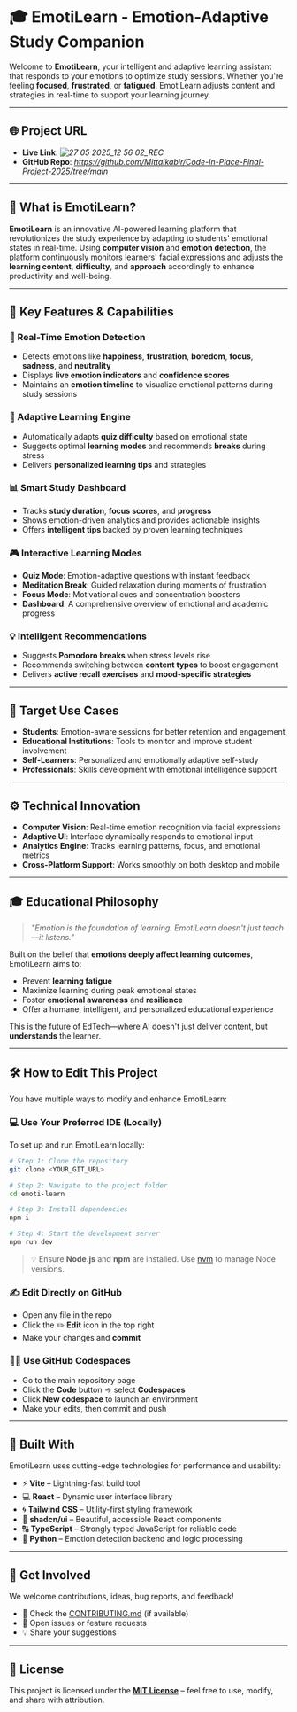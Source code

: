

# 🎓 EmotiLearn - Emotion-Adaptive Study Companion

Welcome to **EmotiLearn**, your intelligent and adaptive learning assistant that responds to your emotions to optimize study sessions. Whether you're feeling **focused**, **frustrated**, or **fatigued**, EmotiLearn adjusts content and strategies in real-time to support your learning journey.

---

## 🌐 Project URL

* **Live Link**: *![27 05 2025_12 56 02_REC](https://github.com/user-attachments/assets/3fea27e3-7a4e-45ab-8142-fae7799b1752)*
* **GitHub Repo**: *https://github.com/Mittalkabir/Code-In-Place-Final-Project-2025/tree/main*

---


## 🧠 What is EmotiLearn?

**EmotiLearn** is an innovative AI-powered learning platform that revolutionizes the study experience by adapting to students' emotional states in real-time. Using **computer vision** and **emotion detection**, the platform continuously monitors learners' facial expressions and adjusts the **learning content**, **difficulty**, and **approach** accordingly to enhance productivity and well-being.

---

## 🚀 Key Features & Capabilities

### 🎯 Real-Time Emotion Detection

* Detects emotions like **happiness**, **frustration**, **boredom**, **focus**, **sadness**, and **neutrality**
* Displays **live emotion indicators** and **confidence scores**
* Maintains an **emotion timeline** to visualize emotional patterns during study sessions

### 🧠 Adaptive Learning Engine

* Automatically adapts **quiz difficulty** based on emotional state
* Suggests optimal **learning modes** and recommends **breaks** during stress
* Delivers **personalized learning tips** and strategies

### 📊 Smart Study Dashboard

* Tracks **study duration**, **focus scores**, and **progress**
* Shows emotion-driven analytics and provides actionable insights
* Offers **intelligent tips** backed by proven learning techniques

### 🎮 Interactive Learning Modes

* **Quiz Mode**: Emotion-adaptive questions with instant feedback
* **Meditation Break**: Guided relaxation during moments of frustration
* **Focus Mode**: Motivational cues and concentration boosters
* **Dashboard**: A comprehensive overview of emotional and academic progress

### 💡 Intelligent Recommendations

* Suggests **Pomodoro breaks** when stress levels rise
* Recommends switching between **content types** to boost engagement
* Delivers **active recall exercises** and **mood-specific strategies**

---

## 🎯 Target Use Cases

* **Students**: Emotion-aware sessions for better retention and engagement
* **Educational Institutions**: Tools to monitor and improve student involvement
* **Self-Learners**: Personalized and emotionally adaptive self-study
* **Professionals**: Skills development with emotional intelligence support

---

## ⚙️ Technical Innovation

* **Computer Vision**: Real-time emotion recognition via facial expressions
* **Adaptive UI**: Interface dynamically responds to emotional input
* **Analytics Engine**: Tracks learning patterns, focus, and emotional metrics
* **Cross-Platform Support**: Works smoothly on both desktop and mobile

---

## 🎓 Educational Philosophy

> *"Emotion is the foundation of learning. EmotiLearn doesn't just teach—it listens."*

Built on the belief that **emotions deeply affect learning outcomes**, EmotiLearn aims to:

* Prevent **learning fatigue**
* Maximize learning during peak emotional states
* Foster **emotional awareness** and **resilience**
* Offer a humane, intelligent, and personalized educational experience

This is the future of EdTech—where AI doesn't just deliver content, but **understands** the learner.

---

## 🛠️ How to Edit This Project

You have multiple ways to modify and enhance EmotiLearn:



### 💻 Use Your Preferred IDE (Locally)

To set up and run EmotiLearn locally:

```sh
# Step 1: Clone the repository
git clone <YOUR_GIT_URL>

# Step 2: Navigate to the project folder
cd emoti-learn

# Step 3: Install dependencies
npm i

# Step 4: Start the development server
npm run dev
```

> 💡 Ensure **Node.js** and **npm** are installed. Use [nvm](https://github.com/nvm-sh/nvm#installing-and-updating) to manage Node versions.

### ✍️ Edit Directly on GitHub

* Open any file in the repo
* Click the ✏️ **Edit** icon in the top right
* Make your changes and **commit**

### 🧑‍💻 Use GitHub Codespaces

* Go to the main repository page
* Click the **Code** button → select **Codespaces**
* Click **New codespace** to launch an environment
* Make your edits, then commit and push

---

## 🔧 Built With

EmotiLearn uses cutting-edge technologies for performance and usability:

* ⚡ **Vite** – Lightning-fast build tool
* 💻 **React** – Dynamic user interface library
* 🌀 **Tailwind CSS** – Utility-first styling framework
* 🧠 **shadcn/ui** – Beautiful, accessible React components
* 🔠 **TypeScript** – Strongly typed JavaScript for reliable code
* 🐍 **Python** – Emotion detection backend and logic processing

---

## 🤝 Get Involved

We welcome contributions, ideas, bug reports, and feedback!

* 📂 Check the [CONTRIBUTING.md](CONTRIBUTING.md) (if available)
* 🧪 Open issues or feature requests
* 💡 Share your suggestions

---

## 📄 License

This project is licensed under the **[MIT License](LICENSE)** – feel free to use, modify, and share with attribution.
